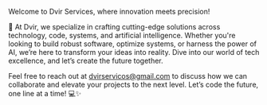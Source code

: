 Welcome to Dvir Services, where innovation meets precision!

🚀 At Dvir, we specialize in crafting cutting-edge solutions across technology, code, systems, and artificial intelligence. Whether you're looking to build robust software, optimize systems, or harness the power of AI, we’re here to transform your ideas into reality. Dive into our world of tech excellence, and let’s create the future together.

Feel free to reach out at [dvirservicos@gmail.com](mailto:dvirservicos@gmail.com) to discuss how we can collaborate and elevate your projects to the next level. Let’s code the future, one line at a time! 💻✨
